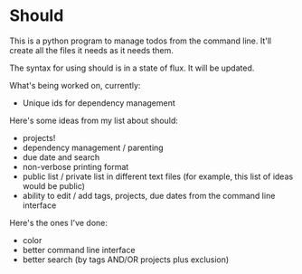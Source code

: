 Should
======

This is a python program to manage todos from the command line. It'll
create all the files it needs as it needs them.

The syntax for using should is in a state of flux. It will be updated.

What's being worked on, currently:

 - Unique ids for dependency management

Here's some ideas from my list about should:

 - projects!
 - dependency management / parenting
 - due date and search
 - non-verbose printing format
 - public list / private list in different text files (for example, this
   list of ideas would be public)
 - ability to edit / add tags, projects, due dates from the command line
   interface

Here's the ones I've done:

 - color
 - better command line interface
 - better search (by tags AND/OR projects plus exclusion)
